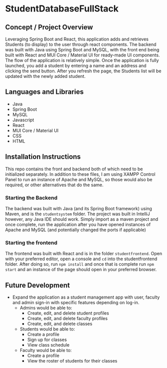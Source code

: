 # StudentDatabaseFullStack

## Concept / Project Overview
Leveraging Spring Boot and React, this application adds and retrieves Students (to display) to the user through react components. The backend was built with Java using Spring Boot and MySQL, with the front end being built with React and MUI Core / Material UI for ready-made UI components. The flow of the application is relatively simple. Once the application is fully launched, you add a student by entering a name and an address and clicking the send button. After you refresh the page, the Students list will be updated with the newly added student.


## Languages and Libraries
- Java
- Spring Boot
- MySQL
- Javascript
- React
- MUI Core / Material UI
- CSS
- HTML

## Installation Instructions
This repo contains the front and backend both of which need to be initialized separately. In addition to these files, I am using XAMPP Control Panel to run an instance of Apache and MySQL, so those would also be required, or other alternatives that do the same.

### Starting the Backend
The backend was built with Java (and its Spring Boot framework) using Maven, and is the `studentsystem` folder. The project was built in IntelliJ however, any Java IDE should work. Simply import as a maven project and once complete, run the application after you have opened instances of Apache and MySQL (and potentially changed the ports if applicable)

### Starting the frontend
The frontend was built with React and is in the folder `studentfrontend`. Open with your preferred editor, open a console and `cd` into the studentfrontend folder. After doing so, run `npm install` and once that is complete run `npm start` and an instance of the page should open in your preferred browser.

## Future Development
- Expand the application as a student management app with user, faculty and admin sign-in with specific features depending on log-in.
    - Admins would be able to:
      - Create, edit, and delete student profiles
      - Create, edit, and delete faculty profiles
      - Create, edit, and delete classes
    - Students would be able to:
      - Create a profile
      - Sign up for classes
      - View class schedule
    - Faculty would be able to:
      - Create a profile
      - View the roster of students for their classes
